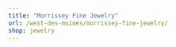 ```yaml
---
title: "Morrissey Fine Jewelry"
url: /west-des-moines/morrissey-fine-jewelry/
shop: jewelry
---
```

